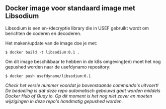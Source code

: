 ## Docker image voor standaard image met Libsodium

Libsodium is een en-/decryptie library die in USEF gebruikt wordt om berichten de coderen en decoderen.

Het maken/update van de image doe je met:
```console
$ docker build -t libsodium:0.1 .
```

Om dit image beschikbaar te hebben in de k8s omgeving(en) moet het nog gepushed worden naar de usefdynamo repository:
```console
$ docker push usefdynamo/libsodium:0.1
```

*Check het versie nummer voordat je bovenstaande commando's uitvoert! De bedoeling is dat deze repo automatisch gebouwd gaat worden middels Docker Hub of Quay.io. Op dit moment is het nog niet zover en moeten wijzigingen in deze repo's handmatig gepushed worden.*